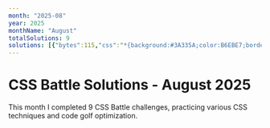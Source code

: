 ```yaml
---
month: "2025-08"
year: 2025
monthName: "August"
totalSolutions: 9
solutions: [{"bytes":115,"css":"*{background:#3A335A;color:B6EBE7;border:6vh solid;*{border-width:18 164;margin:60 0;box-shadow:25ch -5em,-25ch 5em","date":"2025-08-01","difficulty":"medium","has_image":true,"screenshot":"target-1-comparison.png","target":213},{"bytes":287,"css":"\u0026amp;{border-radius:5vw;outline:5em solid#31938C;margin:25 60;background:#fff;*{margin:60 30-30;background:repeating-linear-gradient(#31938C 0 5vw,#0000 0 50px)0-5px,repeating-linear-gradient(90deg,#31938C 0 5vw,#fff 0 50px)}p{background:#31938C;width:30;height:50;margin:20;+p{margin:60 170","date":"2025-08-02","difficulty":"easy","has_image":true,"screenshot":"target-1-comparison.png","target":214},{"bytes":114,"css":"*{background:#243D83;color:fff;margin:80 190 140 130;box-shadow:0 0 0 5vw,60px 60px 0 5vw;*{margin:20;color:243D83","date":"2025-08-03","difficulty":"medium","has_image":true,"screenshot":"target-1-comparison.png","target":215},{"bytes":235,"css":"\u0026amp;{background:linear-gradient(#EBE77E)50%50%/50%80px no-repeat#D94E4E}p{margin:10 282 0 2;border:5vw solid#EBE77E;border-radius:55px 45px 45px 55px;height:240;+p{margin:-280 2 0 282;+dl{background:#D94E4E;margin:-160;width:550;height:40","date":"2025-08-04","difficulty":"easy","has_image":true,"screenshot":"target-1-comparison.png","target":216},{"bytes":247,"css":"\u0026amp;{background:#FEFF58;border-block:25vw solid#423F36;*{width:240;height:60;background:var(--b,#D94E4E);margin:20-115;border-radius:var(--a,50%);position:fixed;\u0026gt;*{--b:#3E5AA9;margin:0 390;\u0026gt;*{--b:#423F36;height:100;--a:5vw;rotate:45deg;margin:100-145","date":"2025-08-05","difficulty":"easy","has_image":true,"screenshot":"target-1-comparison.png","target":217},{"bytes":230,"css":"*{background:#23384B;margin:0 20 0 0;width:420;+*{display:flex}p{width:190;height:300;background:radial-gradient(1q at 179px 230px,#88EBF8 16q,#23384B 0 37q,#0000 0),linear-gradient(#88EBF8 35vw,#0000 0 40vw,#88EBF8 0)}+p{scale:-1","date":"2025-08-06","difficulty":"easy","has_image":true,"screenshot":"target-1-comparison.png","target":218},{"bytes":282,"css":"*{--t:#0000 16q,#fff 0 37q,#0000 0;margin:0 20 0 0;width:420;+\u0026amp;{display:flex}p{background:radial-gradient(1q at 94.2%23.3%,var(--t)),radial-gradient(1q at 5.8%76.7%,var(--t)),radial-gradient(1q at 94.2%76.7%,var(--t)),linear-gradient(#F88889 35vw,#0000 0 40vw,#F88889 0)}+p{scale:-1","date":"2025-08-07","difficulty":"easy","has_image":true,"screenshot":"target-1-comparison.png","target":219},{"bytes":244,"css":"*{background:#3A335A;+*{background:linear-gradient(90deg,#FADE8B var(--t,148q),#0000 0)var(--b,90px);margin:180 120 232;p{--t:40%;--b:5em;margin:var(--r,-110-100);width:100;height:60;+p{--r:100-100;+p{--r:-161-140;+p{--r:102 200;+p{--r:-162 160","date":"2025-08-08","difficulty":"easy","has_image":true,"screenshot":"target-1-comparison.png","target":220},{"bytes":240,"css":"\u0026amp;{background:#FADE8B;margin:17 72 17 42;*{background:radial-gradient(1q at 50%100%,#FADE8B 30px,#31938C 0 70px,#FADE8B)50px -45vw/25vw repeat-x,conic-gradient(at 40px 55vw,#0000 50%,#135853 0 75%,#31938C 0)30px/25vw;border-radius:0 70px 0 0","date":"2025-08-09","difficulty":"easy","has_image":true,"screenshot":"target-1-comparison.png","target":221}]
---
```


# CSS Battle Solutions - August 2025

This month I completed 9 CSS Battle challenges, practicing various CSS techniques and code golf optimization.

